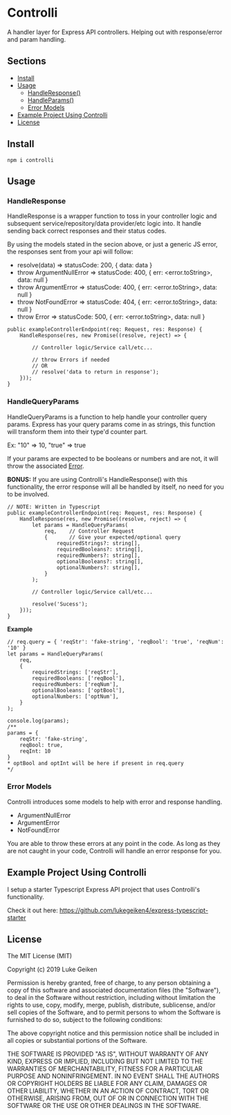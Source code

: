 # Controlli
A handler layer for Express API controllers. Helping out with response/error and param handling.

## Sections
- [Install](#install)
- [Usage](#usage)
  - [HandleResponse()](#response)  
  - [HandleParams()](#params)
  - [Error Models](#err-models)  
- [Example Project Using Controlli](#example)  
- [License](#license)  

## <a name="install"></a> Install
```console
npm i controlli
```
## <a name="usage"></a> Usage

### <a name="response"></a> HandleResponse
HandleResponse is a wrapper function to toss in your controller logic and subsequent service/repository/data provider/etc logic into.
It handle sending back correct responses and their status codes.

By using the models stated in the secion above, or just a generic JS error, the responses sent from your api will follow:
- resolve(data) => statusCode: 200, { data: data }
- throw ArgumentNullError => statusCode: 400, { err: <error.toString>, data: null }
- throw ArgumentError => statusCode: 400, { err: <error.toString>, data: null }
- throw NotFoundError => statusCode: 404, { err: <error.toString>, data: null }
- throw Error => statusCode: 500, { err: <error.toString>, data: null }

~~~~
public exampleControllerEndpoint(req: Request, res: Response) {
    HandleResponse(res, new Promise((resolve, reject) => {
     
        // Controller logic/Service call/etc...
        
        // throw Errors if needed
        // OR
        // resolve('data to return in response');
    }));
}
~~~~

### <a name="params"></a> HandleQueryParams
HandleQueryParams is a function to help handle your controller query params. Express has your query params come in as strings, this function will transform them into their type'd counter part. 

Ex: "10" => 10, "true" => true

If your params are expected to be booleans or numbers and are not, it will throw the associated [Error](#errmodels).

**BONUS:** If you are using Controlli's HandleResponse() with this functionality, the error response will all be handled by itself, no need for you to be involved.

~~~~
// NOTE: Written in Typescript
public exampleControllerEndpoint(req: Request, res: Response) {
    HandleResponse(res, new Promise((resolve, reject) => {
        let params = HandleQueryParams(
            req,    // Controller Request
            {       // Give your expected/optional query
                requiredStrings?: string[],
                requiredBooleans?: string[],
                requiredNumbers?: string[],
                optionalBooleans?: string[],
                optionalNumbers?: string[],
            }
        );
        
        // Controller logic/Service call/etc...
        
        resolve('Sucess');
    }));
}
~~~~

**Example**
~~~~
// req.query = { 'reqStr': 'fake-string', 'reqBool': 'true', 'reqNum': '10' }
let params = HandleQueryParams(
    req,
    {
        requiredStrings: ['reqStr'],
        requiredBooleans: ['reqBool'],
        requiredNumbers: ['reqNum'],
        optionalBooleans: ['optBool'],
        optionalNumbers: ['optNum'],
    }
);

console.log(params);
/**
params = {
    reqStr: 'fake-string',
    reqBool: true,
    reqInt: 10
} 
* optBool and optInt will be here if present in req.query
*/
~~~~

### <a name="err-models"></a> Error Models
Controlli introduces some models to help with error and response handling.
- ArgumentNullError
- ArgumentError
- NotFoundError

You are able to throw these errors at any point in the code.
As long as they are not caught in your code, Controlli will handle an error response for you.

## <a name="example"></a> Example Project Using Controlli
I setup a starter Typescript Express API project that uses Controlli's functionality.

Check it out here: https://github.com/lukegeiken4/express-typescript-starter

## <a name="license"></a> License
 
The MIT License (MIT)

Copyright (c) 2019 Luke Geiken

Permission is hereby granted, free of charge, to any person obtaining a copy of this software and associated documentation files (the "Software"), to deal in the Software without restriction, including without limitation the rights to use, copy, modify, merge, publish, distribute, sublicense, and/or sell copies of the Software, and to permit persons to whom the Software is furnished to do so, subject to the following conditions:

The above copyright notice and this permission notice shall be included in all copies or substantial portions of the Software.

THE SOFTWARE IS PROVIDED "AS IS", WITHOUT WARRANTY OF ANY KIND, EXPRESS OR IMPLIED, INCLUDING BUT NOT LIMITED TO THE WARRANTIES OF MERCHANTABILITY, FITNESS FOR A PARTICULAR PURPOSE AND NONINFRINGEMENT. IN NO EVENT SHALL THE AUTHORS OR COPYRIGHT HOLDERS BE LIABLE FOR ANY CLAIM, DAMAGES OR OTHER LIABILITY, WHETHER IN AN ACTION OF CONTRACT, TORT OR OTHERWISE, ARISING FROM, OUT OF OR IN CONNECTION WITH THE SOFTWARE OR THE USE OR OTHER DEALINGS IN THE SOFTWARE.
